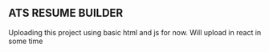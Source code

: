 ## ATS RESUME BUILDER

Uploading this project using basic html and js for now. Will upload in react in some time
